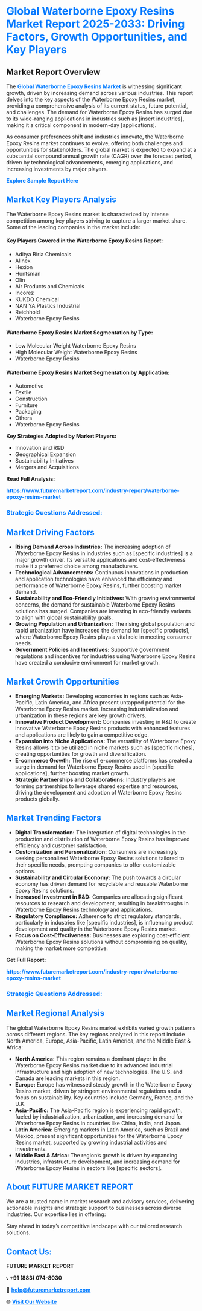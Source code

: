 <h1 style="color: #007BFF;">Global Waterborne Epoxy Resins Market Report 2025-2033: Driving Factors, Growth Opportunities, and Key Players</h1>

<section id="overview">
<h2>Market Report Overview</h2>
<p>The <a href="https://www.futuremarketreport.com/industry-report/waterborne-epoxy-resins-market" style="color: #007BFF; text-decoration: none;"><strong>Global Waterborne Epoxy Resins Market</strong></a> is witnessing significant growth, driven by increasing demand across various industries. This report delves into the key aspects of the Waterborne Epoxy Resins market, providing a comprehensive analysis of its current status, future potential, and challenges. The demand for Waterborne Epoxy Resins has surged due to its wide-ranging applications in industries such as [insert industries], making it a critical component in modern-day [applications].</p>
<p>As consumer preferences shift and industries innovate, the Waterborne Epoxy Resins market continues to evolve, offering both challenges and opportunities for stakeholders. The global market is expected to expand at a substantial compound annual growth rate (CAGR) over the forecast period, driven by technological advancements, emerging applications, and increasing investments by major players.</p>
</section>

<section id="overview">
<p><a href="https://www.futuremarketreport.com/request-sample/reportId=108153" style="color: #007BFF; text-decoration: none;"><strong>Explore Sample Report Here</strong></a></p>
</section>

<section id="key-players">
<h2 style="color: #007BFF;">Market Key Players Analysis</h2>
<p>The Waterborne Epoxy Resins market is characterized by intense competition among key players striving to capture a larger market share. Some of the leading companies in the market include:</p>
<h4>Key Players Covered in the Waterborne Epoxy Resins Report:</h4>
<ul><li>Aditya Birla Chemicals</li><li>Allnex</li><li>Hexion</li><li>Huntsman</li><li>Olin</li><li>Air Products and Chemicals</li><li>Incorez</li><li>KUKDO Chemical</li><li>NAN YA Plastics Industrial</li><li>Reichhold</li><li>Waterborne Epoxy Resins</li></ul>
<h4>Waterborne Epoxy Resins Market Segmentation by Type:</h4>
<ul><li>Low Molecular Weight Waterborne Epoxy Resins</li><li>High Molecular Weight Waterborne Epoxy Resins</li><li>Waterborne Epoxy Resins</li></ul>

<h4>Waterborne Epoxy Resins Market Segmentation by Application:</h4>
<ul><li>Automotive</li><li>Textile</li><li>Construction</li><li>Furniture</li><li>Packaging</li><li>Others</li><li>Waterborne Epoxy Resins</li></ul>
<p><strong>Key Strategies Adopted by Market Players:</strong></p>
<ul>
<li>Innovation and R&D</li>
<li>Geographical Expansion</li>
<li>Sustainability Initiatives</li>
<li>Mergers and Acquisitions</li>
</ul>
</section>

<section>
<p><strong>Read Full Analysis: </strong></p><a href="https://www.futuremarketreport.com/industry-report/waterborne-epoxy-resins-market" style="color: #007BFF; text-decoration: none;"><strong>https://www.futuremarketreport.com/industry-report/waterborne-epoxy-resins-market</strong></a>
<h3 style="color: #007BFF;">Strategic Questions Addressed:</h3>
</section>

<section id="driving-factors">
<h2 style="color: #007BFF;">Market Driving Factors</h2>
<ul>
<li><strong>Rising Demand Across Industries:</strong> The increasing adoption of Waterborne Epoxy Resins in industries such as [specific industries] is a major growth driver. Its versatile applications and cost-effectiveness make it a preferred choice among manufacturers.</li>
<li><strong>Technological Advancements:</strong> Continuous innovations in production and application technologies have enhanced the efficiency and performance of Waterborne Epoxy Resins, further boosting market demand.</li>
<li><strong>Sustainability and Eco-Friendly Initiatives:</strong> With growing environmental concerns, the demand for sustainable Waterborne Epoxy Resins solutions has surged. Companies are investing in eco-friendly variants to align with global sustainability goals.</li>
<li><strong>Growing Population and Urbanization:</strong> The rising global population and rapid urbanization have increased the demand for [specific products], where Waterborne Epoxy Resins plays a vital role in meeting consumer needs.</li>
<li><strong>Government Policies and Incentives:</strong> Supportive government regulations and incentives for industries using Waterborne Epoxy Resins have created a conducive environment for market growth.</li>
</ul>
</section>

<section id="growth-opportunities">
<h2 style="color: #007BFF;">Market Growth Opportunities</h2>
<ul>
<li><strong>Emerging Markets:</strong> Developing economies in regions such as Asia-Pacific, Latin America, and Africa present untapped potential for the Waterborne Epoxy Resins market. Increasing industrialization and urbanization in these regions are key growth drivers.</li>
<li><strong>Innovative Product Development:</strong> Companies investing in R&D to create innovative Waterborne Epoxy Resins products with enhanced features and applications are likely to gain a competitive edge.</li>
<li><strong>Expansion into Niche Applications:</strong> The versatility of Waterborne Epoxy Resins allows it to be utilized in niche markets such as [specific niches], creating opportunities for growth and diversification.</li>
<li><strong>E-commerce Growth:</strong> The rise of e-commerce platforms has created a surge in demand for Waterborne Epoxy Resins used in [specific applications], further boosting market growth.</li>
<li><strong>Strategic Partnerships and Collaborations:</strong> Industry players are forming partnerships to leverage shared expertise and resources, driving the development and adoption of Waterborne Epoxy Resins products globally.</li>
</ul>
</section>

<section id="trending-factors">
<h2 style="color: #007BFF;">Market Trending Factors</h2>
<ul>
<li><strong>Digital Transformation:</strong> The integration of digital technologies in the production and distribution of Waterborne Epoxy Resins has improved efficiency and customer satisfaction.</li>
<li><strong>Customization and Personalization:</strong> Consumers are increasingly seeking personalized Waterborne Epoxy Resins solutions tailored to their specific needs, prompting companies to offer customizable options.</li>
<li><strong>Sustainability and Circular Economy:</strong> The push towards a circular economy has driven demand for recyclable and reusable Waterborne Epoxy Resins solutions.</li>
<li><strong>Increased Investment in R&D:</strong> Companies are allocating significant resources to research and development, resulting in breakthroughs in Waterborne Epoxy Resins technology and applications.</li>
<li><strong>Regulatory Compliance:</strong> Adherence to strict regulatory standards, particularly in industries like [specific industries], is influencing product development and quality in the Waterborne Epoxy Resins market.</li>
<li><strong>Focus on Cost-Effectiveness:</strong> Businesses are exploring cost-efficient Waterborne Epoxy Resins solutions without compromising on quality, making the market more competitive.</li>
</ul>
</section>

<section>
<p><strong>Get Full Report: </strong></p><a href="https://www.futuremarketreport.com/industry-report/waterborne-epoxy-resins-market" style="color: #007BFF; text-decoration: none;"><strong>https://www.futuremarketreport.com/industry-report/waterborne-epoxy-resins-market</strong></a>
<h3 style="color: #007BFF;">Strategic Questions Addressed:</h3>
</section>


<section id="regional-analysis">
<h2 style="color: #007BFF;">Market Regional Analysis</h2>
<p>The global Waterborne Epoxy Resins market exhibits varied growth patterns across different regions. The key regions analyzed in this report include North America, Europe, Asia-Pacific, Latin America, and the Middle East & Africa:</p>
<ul>
<li><strong>North America:</strong> This region remains a dominant player in the Waterborne Epoxy Resins market due to its advanced industrial infrastructure and high adoption of new technologies. The U.S. and Canada are leading markets in this region.</li>
<li><strong>Europe:</strong> Europe has witnessed steady growth in the Waterborne Epoxy Resins market, driven by stringent environmental regulations and a focus on sustainability. Key countries include Germany, France, and the U.K.</li>
<li><strong>Asia-Pacific:</strong> The Asia-Pacific region is experiencing rapid growth, fueled by industrialization, urbanization, and increasing demand for Waterborne Epoxy Resins in countries like China, India, and Japan.</li>
<li><strong>Latin America:</strong> Emerging markets in Latin America, such as Brazil and Mexico, present significant opportunities for the Waterborne Epoxy Resins market, supported by growing industrial activities and investments.</li>
<li><strong>Middle East & Africa:</strong> The region’s growth is driven by expanding industries, infrastructure development, and increasing demand for Waterborne Epoxy Resins in sectors like [specific sectors].</li>
</ul>
</section>

<footer>
<h2 style="color: #007BFF;">About FUTURE MARKET REPORT</h2>
<p>We are a trusted name in market research and advisory services, delivering actionable insights and strategic support to businesses across diverse industries. Our expertise lies in offering:</p>

<p>Stay ahead in today’s competitive landscape with our tailored research solutions.</p>

<h2 style="color: #007BFF;">Contact Us:</h2>
<p><strong>FUTURE MARKET REPORT</strong></p>
<p>📞 <strong>+91 (883) 074-8030</strong></p>
<p>📧 <strong><a href="mailto:help@futuremarketreport.com" style="color: #007BFF;">help@futuremarketreport.com</a></strong></p>
<p>🌐 <strong><a href="https://www.futuremarketreport.com/" style="color: #007BFF;">Visit Our Website</a></strong></p>
</footer>